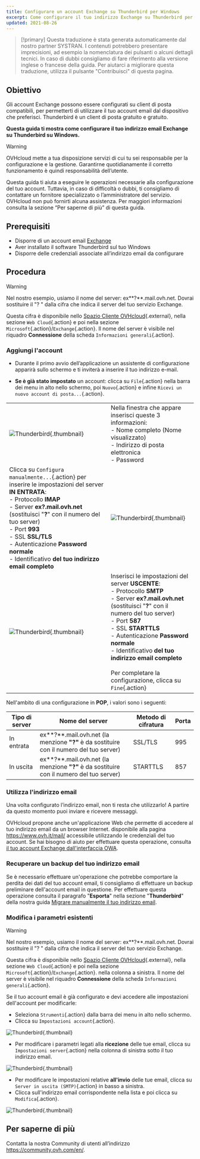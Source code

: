```yaml
---
title: Configurare un account Exchange su Thunderbird per Windows
excerpt: Come configurare il tuo indirizzo Exchange su Thunderbird per Windows
updated: 2021-08-26
---
```


> [!primary]
> Questa traduzione è stata generata automaticamente dal nostro partner SYSTRAN. I contenuti potrebbero presentare imprecisioni, ad esempio la nomenclatura dei pulsanti o alcuni dettagli tecnici. In caso di dubbi consigliamo di fare riferimento alla versione inglese o francese della guida. Per aiutarci a migliorare questa traduzione, utilizza il pulsante "Contribuisci" di questa pagina.
>

## Obiettivo

Gli account Exchange possono essere configurati su client di posta compatibili, per permetterti di utilizzare il tuo account email dal dispositivo che preferisci. Thunderbird è un client di posta gratuito e gratuito.

**Questa guida ti mostra come configurare il tuo indirizzo email Exchange su Thunderbird su Windows.**

> [!warning]
>
> OVHcloud mette a tua disposizione servizi di cui tu sei responsabile per la configurazione e la gestione. Garantirne quotidianamente il corretto funzionamento è quindi responsabilità dell’utente.
> 
> Questa guida ti aiuta a eseguire le operazioni necessarie alla configurazione del tuo account. Tuttavia, in caso di difficoltà o dubbi, ti consigliamo di contattare un fornitore specializzato o l’amministratore del servizio. OVHcloud non può fornirti alcuna assistenza. Per maggiori informazioni consulta la sezione “Per saperne di più” di questa guida.
> 

## Prerequisiti

- Disporre di un account email [Exchange](https://www.ovhcloud.com/it/emails/hosted-exchange/)
- Aver installato il software Thunderbird sul tuo Windows
- Disporre delle credenziali associate all’indirizzo email da configurare
 
## Procedura

> [!warning]
>
> Nel nostro esempio, usiamo il nome del server: ex**?**.mail.ovh.net. Dovrai sostituire il "? " dalla cifra che indica il server del tuo servizio Exchange.
> 
> Questa cifra è disponibile nello [Spazio Cliente OVHcloud](https://www.ovh.com/auth/?action=gotomanager&from=https://www.ovh.it/&ovhSubsidiary=it){.external}, nella sezione `Web Cloud`{.action} e poi nella sezione `Microsoft`{.action}/`Exchange`{.action}. Il nome del server è visibile nel riquadro **Connessione** della scheda `Informazioni generali`{.action}.
> 

### Aggiungi l'account

- Durante il primo avvio dell’applicazione un assistente di configurazione apparirà sullo schermo e ti inviterà a inserire il tuo indirizzo e-mail.

- **Se è già stato impostato** un account: clicca su `File`{.action} nella barra dei menu in alto nello schermo, poi `Nuovo`{.action} e infine `Ricevi un nuovo account di posta...`{.action}.

| | |
|---|---|
|![Thunderbird](images/thunderbird-win-exchange01.png){.thumbnail}|Nella finestra che appare inserisci queste 3 informazioni: <br>- Nome completo (Nome visualizzato)<br>- Indirizzo di posta elettronica <br>- Password|
|Clicca su `Configura manualmente...`{.action} per inserire le impostazioni del server **IN ENTRATA**: <br>- Protocollo **IMAP** <br>- Server **ex?.mail.ovh.net** (sostituisci "**?**" con il numero del tuo server)<br>- Port **993** <br>- SSL **SSL/TLS** <br>- Autenticazione **Password normale** <br>- Identificativo **del tuo indirizzo email completo**|![Thunderbird](images/thunderbird-win-exchange02.png){.thumbnail}|
|![Thunderbird](images/thunderbird-win-exchange03.png){.thumbnail}|Inserisci le impostazioni del server **USCENTE**: <br>- Protocollo **SMTP** <br>- Server **ex?.mail.ovh.net** (sostituisci "**?**" con il numero del tuo server)<br>- Port **587** <br>- SSL **STARTTLS** <br>- Autenticazione **Password normale** <br>- Identificativo **del tuo indirizzo email completo**<br><br>Per completare la configurazione, clicca su `Fine`{.action}|

Nell'ambito di una configurazione in **POP**, i valori sono i seguenti:

|Tipo di server|Nome del server|Metodo di cifratura|Porta|
|---|---|---|---|
|In entrata|ex**?**.mail.ovh.net (la menzione **"?"** è da sostituire con il numero del tuo server)|SSL/TLS|995|
|In uscita|ex**?**.mail.ovh.net (la menzione **"?"** è da sostituire con il numero del tuo server)|STARTTLS|857|

### Utilizza l'indirizzo email

Una volta configurato l’indirizzo email, non ti resta che utilizzarlo! A partire da questo momento puoi inviare e ricevere messaggi.

OVHcloud propone anche un'applicazione Web che permette di accedere al tuo indirizzo email da un browser Internet. disponibile alla pagina <https://www.ovh.it/mail/> accessibile utilizzando le credenziali del tuo account. Se hai bisogno di aiuto per effettuare questa operazione, consulta [il tuo account Exchange dall'interfaccia OWA](/pages/web_cloud/email_and_collaborative_solutions/using_the_outlook_web_app_webmail/email_owa).

### Recuperare un backup del tuo indirizzo email

Se è necessario effettuare un'operazione che potrebbe comportare la perdita dei dati del tuo account email, ti consigliamo di effettuare un backup preliminare dell'account email in questione. Per effettuare questa operazione consulta il paragrafo "**Esporta**" nella sezione "**Thunderbird**" della nostra guida [Migrare manualmente il tuo indirizzo email](/pages/web_cloud/email_and_collaborative_solutions/migrating/manual_email_migration#esportare).

### Modifica i parametri esistenti

> [!warning]
>
> Nel nostro esempio, usiamo il nome del server: ex**?**.mail.ovh.net. Dovrai sostituire il "? " dalla cifra che indica il server del tuo servizio Exchange.
> 
> Questa cifra è disponibile nello [Spazio Cliente OVHcloud](https://www.ovh.com/auth/?action=gotomanager&from=https://www.ovh.it/&ovhSubsidiary=it){.external}, nella sezione `Web Cloud`{.action} e poi nella sezione `Microsoft`{.action}/`Exchange`{.action}.
> nella colonna a sinistra. Il nome del server è visibile nel riquadro **Connessione** della scheda `Informazioni generali`{.action}.
> 

Se il tuo account email è già configurato e devi accedere alle impostazioni dell'account per modificarle:

- Seleziona `Strumenti`{.action} dalla barra dei menu in alto nello schermo.
- Clicca su `Impostazioni account`{.action}.

![Thunderbird](images/thunderbird-win-exchange04.png){.thumbnail}

- Per modificare i parametri legati alla **ricezione** delle tue email, clicca su `Impostazioni server`{.action} nella colonna di sinistra sotto il tuo indirizzo email.

![Thunderbird](images/thunderbird-win-exchange05.png){.thumbnail}

- Per modificare le impostazioni relative **all'invio** delle tue email, clicca su `Server in uscita (SMTP)`{.action} in basso a sinistra.
- Clicca sull'indirizzo email corrispondente nella lista e poi clicca su `Modifica`{.action}.

![Thunderbird](images/thunderbird-win-exchange06.png){.thumbnail}

## Per saperne di più

Contatta la nostra Community di utenti all’indirizzo <https://community.ovh.com/en/>.